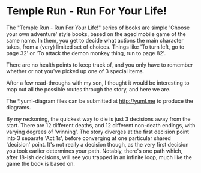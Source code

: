 # Temple Run - Run For Your Life!

The "Temple Run - Run For Your Life!" series of books are simple 'Choose your own adventure' style books, based on the aged mobile game of the same name.  In them, you get to decide what actions the main character takes, from a (very) limited set of choices.  Things like 'To turn left, go to page 32' or 'To attack the demon monkey thing, run to page 82'.

There are no health points to keep track of, and you only have to remember whether or not you've picked up one of 3 special items.

After a few read-throughs with my son, I thought it would be interesting to map out all the possible routes through the story, and here we are.

The *.yuml-diagram files can be submitted at http://yuml.me to produce the diagrams.

By my reckoning, the quickest way to die is just 3 decisions away from the start.  There are 12 different deaths, and 12 different non-death endings, with varying degrees of 'winning'.  The story diverges at the first decision point into 3 separate 'Act 1s', before converging at one particular shared 'decision' point.  It's not really a decision though, as the very first decision you took earlier determines your path.  Notably, there's one path which, after 18-ish decisions, will see you trapped in an infinite loop, much like the game the book is based on.  
